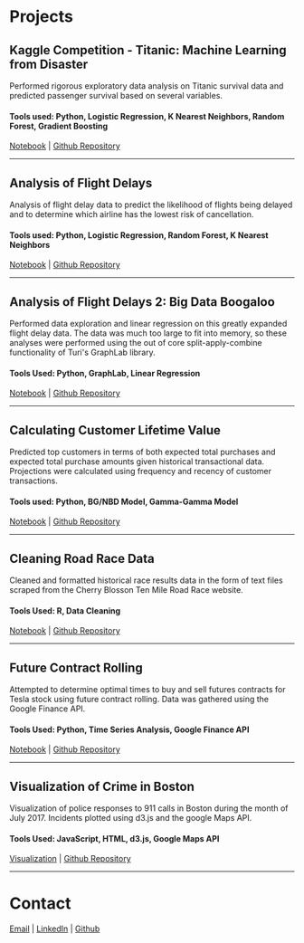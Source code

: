 # Projects  
## Kaggle Competition - Titanic: Machine Learning from Disaster  
Performed rigorous exploratory data analysis on Titanic survival data and predicted passenger survival based on several variables.  

#### Tools used: Python, Logistic Regression, K Nearest Neighbors, Random Forest, Gradient Boosting  

[Notebook](https://github.com/xzachx/Kaggle-Titanic/blob/master/Titanic.ipynb) \| [Github Repository](https://github.com/xzachx/Kaggle-Titanic)  

---

## Analysis of Flight Delays  
Analysis of flight delay data to predict the likelihood of flights being delayed and to determine which airline has the lowest risk of cancellation.  

#### Tools used: Python, Logistic Regression, Random Forest, K Nearest Neighbors  

[Notebook](https://github.com/xzachx/Flight-Delays/blob/master/flight_delays.ipynb) \| [Github Repository](https://github.com/xzachx/Flight-Delays)  

---  

## Analysis of Flight Delays 2: Big Data Boogaloo  
Performed data exploration and linear regression on this greatly expanded flight delay data.  The data was much too large to fit into memory, so these analyses were performed using the out of core split-apply-combine functionality of Turi's GraphLab library.  

#### Tools Used: Python, GraphLab, Linear Regression  

[Notebook](https://github.com/xzachx/SMU/blob/master/MSDS%207333%20-%20Quantifying%20the%20World/Unit%2014%20Case%20Study/ZBrown_Unit14CaseStudy.ipynb) \| [Github Repository](https://github.com/xzachx/SMU/tree/master/MSDS%207333%20-%20Quantifying%20the%20World/Unit%2014%20Case%20Study)

---  

## Calculating Customer Lifetime Value  
Predicted top customers in terms of both expected total purchases and expected total purchase amounts given historical transactional data. Projections were calculated using frequency and recency of customer transactions.  

#### Tools used: Python, BG/NBD Model, Gamma-Gamma Model  

[Notebook](https://github.com/xzachx/Customer_Lifetime_Value/blob/master/Customer%20Lifetime%20Value.ipynb) \| [Github Repository](https://github.com/xzachx/Customer_Lifetime_Value)  

---  

## Cleaning Road Race Data  
Cleaned and formatted historical race results data in the form of text files scraped from the Cherry Blosson Ten Mile Road Race website.  

#### Tools Used: R, Data Cleaning  

[Notebook](http://rpubs.com/xzachx/351788) \| [Github Repository](https://github.com/xzachx/SMU/tree/master/MSDS%207333%20-%20Quantifying%20the%20World/Unit%208%20Case%20Study)  
 
---  

## Future Contract Rolling  
Attempted to determine optimal times to buy and sell futures contracts for Tesla stock using future contract rolling.  Data was gathered using the Google Finance API.

#### Tools Used: Python, Time Series Analysis, Google Finance API  

[Notebook](https://github.com/xzachx/SMU/blob/master/MSDS%207333%20-%20Quantifying%20the%20World/Unit%204%20Case%20Study/ZBrown_Unit4CaseStudy.ipynb) \| [Github Repository](https://github.com/xzachx/SMU/tree/master/MSDS%207333%20-%20Quantifying%20the%20World/Unit%204%20Case%20Study)  
 
---  

## Visualization of Crime in Boston  
Visualization of police responses to 911 calls in Boston during the month of July 2017.  Incidents plotted using d3.js and the google Maps API.  

#### Tools Used: JavaScript, HTML, d3.js, Google Maps API  

[Visualization](https://xzachx.github.io/crime.html) \| [Github Repository](https://github.com/xzachx/SMU/tree/master/MSDS%206391%20-%20Visualization%20of%20Information%20and%20Creative%20Coding%20II/Project%2010/crimeGoogleMaps)  

---  

   
# Contact  
[Email](mailto:xzachx@gmail.com) \| [LinkedIn](https://www.linkedin.com/in/zachbrown1218/) \| [Github](https://github.com/xzachx)
